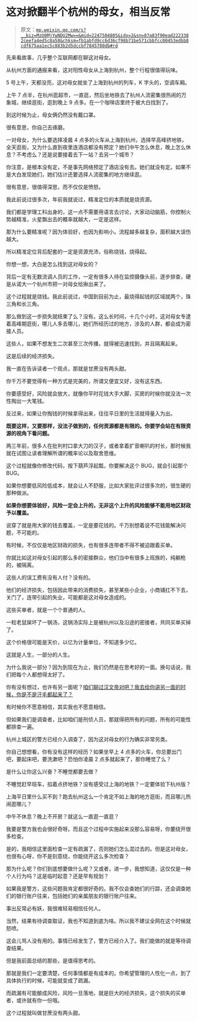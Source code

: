 # 这对掀翻半个杭州的母女，相当反常

> 原文：[`mp.weixin.qq.com/s?__biz=MzU0MjYwNDU2Mw==&mid=2247504805&idx=2&sn=87a83f90ead2223382ceefa4ed5c8a58&chksm=fb1abfd9cc6d36cf98b71be571cbbfcc00453edbb8cdf675aa1ec5c883b2d5dccbf7845780db#rd`](http://mp.weixin.qq.com/s?__biz=MzU0MjYwNDU2Mw==&mid=2247504805&idx=2&sn=87a83f90ead2223382ceefa4ed5c8a58&chksm=fb1abfd9cc6d36cf98b71be571cbbfcc00453edbb8cdf675aa1ec5c883b2d5dccbf7845780db#rd)

先来看故事，几乎整个互联网都在聊这对母女。

从杭州方面的通报来看，这对阳性母女从上海到杭州，整个行程很值得玩味。

5 号上午，天都没亮，这对母女就坐了上海到杭州的列车，K 字头的，空调车厢。

上午 7 点半，在杭州逛超市，一直逛，然后坐地铁去了杭州人流密集很热闹的万象城，继续逛街，逛到晚上 9 点多。在一个咖啡店里终于被大白找到了。

到这时候为止，母女俩仍然没有戴口罩。

很有意思，你自己去琢磨。

一对母女，为什么要选择凌晨 4 点多的火车从上海到杭州，选择早高峰挤地铁，全天逛街，又为什么直到夜里连酒店都没有预定？她们中午怎么休息，晚上怎么休息？不考虑么？还是说要接着去下一站？去另一个城市？

你注意，是根本没有定，不是事先网络预定了酒店没有去。她们就没有定。如果不是大白发现她们，她们估计还要选择人流密集的地方继续逛。

很有意思，很值得深思，而不仅仅是愤怒。

我此前说过很多次，年前我就说过，精准定位的本质就是烧资源。

我们都是学理工科出身的，这一点不需要用语言去讨论，大家动动脑筋，你控制火势越精准，火星飘出去的概率就越大，一定是这样。

那为什么要精准呢？因为体验好，也因为影响小。流程越多越复杂，面积越大误伤越大。

所以精准定位背后配套的一定是资源充沛，俗称烧钱，烧得起。

你想一想，大白是怎么找到这对母女的？

背后一定有无数流调人员的工作，一定有很多人待在监控摄像头前，逐步排查，硬是从诺大一个杭州市把一对母女给揪出来了。

这个过程就是烧钱。我此前说过，中国到目前为止，最烧得起钱的区域就两个，珠三角和长三角。

那么做到这一步损失就结束了么？没有。这么长时间，十几个小时，这对母女专逮着高峰期逛街，哪儿人多去哪儿，她们所经历过的地方，涉及的人群，都会成为密接人员。

这些人，如果不想发生二次甚至三次传播，就得被迅速找到，并且隔离起来。

这是后续的经济损失。

我一直在告诉读者一个观点，那就是甘蔗没有两头甜。

你千万不要觉得有一种方式是完美的，所谓又便宜又好，没有这东西。

你要感受好，风险就会放大，就像你平时花钱大手大脚，买房的时候你就没法一次性掏出一大笔钱。

反过来，如果让你掏钱的时候拿得出来，往往平日里的生活就得量入为出。

**既要这样，又要那样，没法子做到的，任何资源都是有限的。你要学会站在有限资源的视角下看问题。**

两三年前，很多人在批判村口拿大刀的汉子，或者拿着扩音喇叭的村长，那时候我就在试图让读者理解所谓的概率论以及取舍思维。

这个过程就像你修改代码，按下葫芦浮起瓢，你要解决这个 BUG，就会引起那个 BUG。

如果你想要低风险低成本，就会让人不舒服，比如大家批评过很多次的，很生硬的那种做派。

**如果你想要体验好，风险一定会上升的，无非这个上升的风险能够不能用地区财政予以覆盖。**

说穿了就是用大家的钱去覆盖，一定是要花钱的。千万别想着说不花钱能解决问题，不可能的。

有时候，不仅仅是地区财政的损失，也有很多连带者不得不被迫跟着买单。

你就比如这对母女引起的那么多的密接群众，他们当中有很多上班族的，纯躺枪的，被隔离。

这些人的误工费有没有人付？没有的。

他们的经济损失，包括因此带来的消费损失，甚至某些小企业，小商铺扛不下去，关门了，连带引起的失业，可能都是这对母女造成的。

这些买单者，就是一个个普通的人。

一粒老鼠屎坏了一锅汤，这锅汤实际上是被杭州以及沿途的密接者，共同买单买掉了。

这个价格很可能是天价，以亿为计量单位，不知道多少亿。

这就是人生，一部分的人生。

为什么我说一部分？因为到现在为止，我们仍然是在思考好的一面。换句话说，我们把每个人都想得太好了。

你有没有想过，也许有另一面呢？[咱们聊过汉文帝对吧？我去给你讲另一面的时候，你是不是汗毛都起来了？](http://mp.weixin.qq.com/s?__biz=MzU3NDc5Nzc0NQ==&mid=2247515069&idx=1&sn=6306550c82af8fdfce866bc327d3b4af&chksm=fd2e1963ca59907554cfd2422862abdd496e534975abc0f6f614a6dab41f83b2927e1b06f3bf&scene=21#wechat_redirect)

有时候你不愿意相信，其实我也不愿意相信。

但如果我们是调查者，比如咱们是刑侦人员，那就得把所有的问题，所有的可能性都排查一遍。

杭州上城区的警方已经介入调查了，因为这对母女的行为确实非常另类。

你自己想想看，你有没有这样的经历？如果坐早上 4 点多的火车，你总要出门吧，要起床吧，要洗漱吧？恐怕你凌晨 2 点多就起来了，那你睡觉了么？

是什么让你这么兴奋？不睡觉都要去做？

不睡觉赶早班车，掐着点挤地铁？没有感受过上海的地铁？一定要体验下杭州版？

上海平日里什么买不到？跑去杭州这么一个肯定不如上海的地方逛街，而且哪儿热闹逛哪儿？

中午不休息？晚上不开房？就这么一直逛一直逛？

我要是警方我也会很好奇呀。而且这个过程中实施起来没那么容易呀，你要绕开很多检查。

是的，我相信这里面检查一定有疏漏了，否则她们怎么混过去的。但是这对母女，也很有心呀，你不是刻意绕，你能绕开这么多次检查？

那为什么呢？你们到底想要做什么呢？又或者，进一步，我想知道，这仅仅是一种个人行为吗？这是临时起意？还是早有规划？

如果我是警方，这些问题我肯定都很好奇的。我不仅会查她们的行踪，还会调查她们的银行账户往来，包括她们的亲属朋友的银行账户往来。

事出反常必有妖，我很难轻易相信任何人。

当然，结果有待调查取证，我也不知道到底为啥。所以我不建议全网在这个时候就怒喷。

这会儿骂人没有用的。事情已经发生了，警方已经介入了。我们能做的就是等待调查结果。

但是我前面总结的那些，是值得思考的。

那就是我们一定要清楚，任何事情都是有成本的。你希望管理的人性化一点，到了具体执行的时候，可能就变成了疏漏。

而疏漏有可能酿成风险，风险一旦落地，就是巨大的经济损失，这个损失的买单者，或许就有你一份哦。

这个过程就叫做甘蔗没有两头甜。
